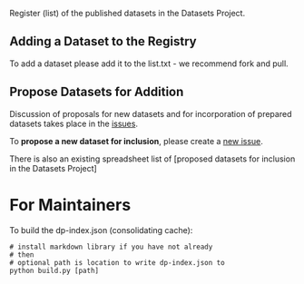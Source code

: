 Register (list) of the published datasets in the Datasets Project.

## Adding a Dataset to the Registry

To add a dataset please add it to the list.txt - we recommend fork and pull.

## Propose Datasets for Addition

Discussion of proposals for new datasets and for incorporation of prepared datasets takes place in the [issues][].

To **propose a new dataset for inclusion**, please create a [new issue](https://github.com/datasets/registry/issues/new).

There is also an existing spreadsheet list of [proposed datasets for inclusion in the Datasets Project]

[issues]: https://github.com/datasets/registry/issues

# For Maintainers

To build the dp-index.json (consolidating cache):

    # install markdown library if you have not already
    # then
    # optional path is location to write dp-index.json to
    python build.py [path]

